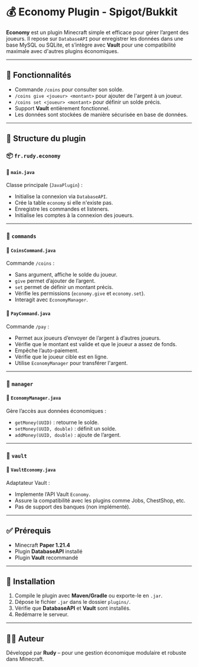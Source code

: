 # 💰 Economy Plugin - Spigot/Bukkit

**Economy** est un plugin Minecraft simple et efficace pour gérer l’argent des joueurs. Il repose sur `DatabaseAPI` pour enregistrer les données dans une base MySQL ou SQLite, et s’intègre avec **Vault** pour une compatibilité maximale avec d'autres plugins économiques.

---

## 🔧 Fonctionnalités

- Commande `/coins` pour consulter son solde.
- `/coins give <joueur> <montant>` pour ajouter de l'argent à un joueur.
- `/coins set <joueur> <montant>` pour définir un solde précis.
- Support **Vault** entièrement fonctionnel.
- Les données sont stockées de manière sécurisée en base de données.

---

## 📁 Structure du plugin

### 📦 `fr.rudy.economy`

#### 🔹 `main.java`
Classe principale (`JavaPlugin`) :
- Initialise la connexion via `DatabaseAPI`.
- Crée la table `economy` si elle n'existe pas.
- Enregistre les commandes et listeners.
- Initialise les comptes à la connexion des joueurs.

---

### 📂 `commands`

#### 🔹 `CoinsCommand.java`
Commande `/coins` :
- Sans argument, affiche le solde du joueur.
- `give` permet d’ajouter de l’argent.
- `set` permet de définir un montant précis.
- Vérifie les permissions (`economy.give` et `economy.set`).
- Interagit avec `EconomyManager`.

#### 🔹 `PayCommand.java`
Commande `/pay` :
- Permet aux joueurs d’envoyer de l’argent à d’autres joueurs.
- Vérifie que le montant est valide et que le joueur a assez de fonds.
- Empêche l’auto-paiement.
- Vérifie que le joueur cible est en ligne.
- Utilise `EconomyManager` pour transférer l'argent.

---

### 📂 `manager`

#### 🔹 `EconomyManager.java`
Gère l’accès aux données économiques :
- `getMoney(UUID)` : retourne le solde.
- `setMoney(UUID, double)` : définit un solde.
- `addMoney(UUID, double)` : ajoute de l’argent.

---

### 📂 `vault`

#### 🔹 `VaultEconomy.java`
Adaptateur Vault :
- Implemente l’API Vault `Economy`.
- Assure la compatibilité avec les plugins comme Jobs, ChestShop, etc.
- Pas de support des banques (non implémenté).

---

## ✅ Prérequis

- Minecraft **Paper 1.21.4**
- Plugin **DatabaseAPI** installé
- Plugin **Vault** recommandé

---

## 🚀 Installation

1. Compile le plugin avec **Maven/Gradle** ou exporte-le en `.jar`.
2. Dépose le fichier `.jar` dans le dossier `plugins/`.
3. Vérifie que **DatabaseAPI** et **Vault** sont installés.
4. Redémarre le serveur.

---

## 👨‍💻 Auteur

Développé par **Rudy** – pour une gestion économique modulaire et robuste dans Minecraft.
